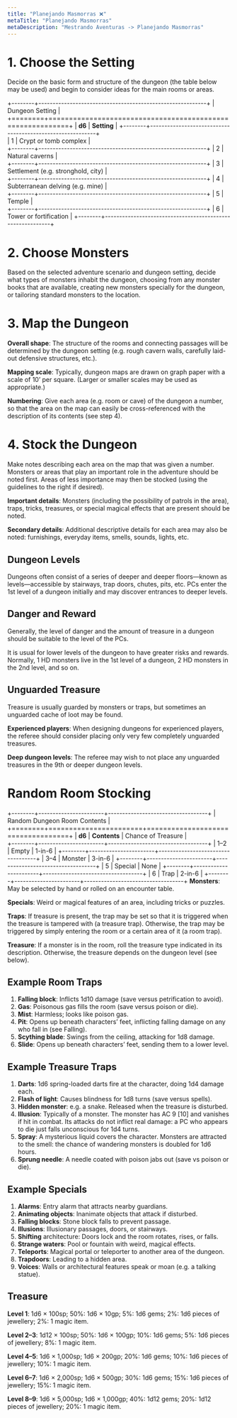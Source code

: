 ```yaml
---
title: "Planejando Masmorras ❌"
metaTitle: "Planejando Masmorras"
metaDescription: "Mestrando Aventuras -> Planejando Masmorras"
---
```


# 1. Choose the Setting
Decide on the basic form and structure of the dungeon (the table below may be used) and begin to consider ideas for the main rooms or areas.

+--------+-----------------------------------------------------------+
| Dungeon Setting                                                    |
+========+===========================================================+
| **d6** | **Setting**                                               |
+--------+-----------------------------------------------------------+               
| 1      | Crypt or tomb complex                                     |                        
+--------+-----------------------------------------------------------+
| 2      | Natural caverns                                           |                  
+--------+-----------------------------------------------------------+
| 3      | Settlement (e.g. stronghold, city)                        |                                     
+--------+-----------------------------------------------------------+
| 4      | Subterranean delving (e.g. mine)                          |                                   
+--------+-----------------------------------------------------------+
| 5      | Temple                                                    |         
+--------+-----------------------------------------------------------+
| 6      | Tower or fortification                                    |
+--------+-----------------------------------------------------------+

# 2. Choose Monsters

Based on the selected adventure scenario and dungeon setting, decide what types of monsters inhabit the dungeon, choosing from any monster books that are available, creating new monsters specially for the dungeon, or tailoring standard monsters to the location.

# 3. Map the Dungeon

**Overall shape**: The structure of the rooms and connecting passages will be determined by the dungeon setting (e.g. rough cavern walls, carefully laid-out defensive structures, etc.).

**Mapping scale**: Typically, dungeon maps are drawn on graph paper with a scale of 10’ per square. (Larger or smaller scales may be used as appropriate.)

**Numbering**: Give each area (e.g. room or cave) of the dungeon a number, so that the area on the map can easily be cross-referenced with the description of its contents (see step 4).

# 4. Stock the Dungeon

Make notes describing each area on the map that was given a number. Monsters or areas that play an important role in the adventure should be noted first. Areas of less importance may then be stocked (using the guidelines to the right if desired).

**Important details**: Monsters (including the possibility of patrols in the area), traps, tricks, treasures, or special magical effects that are present should be noted.

**Secondary details**: Additional descriptive details for each area may also be noted: furnishings, everyday items, smells, sounds, lights, etc.

## Dungeon Levels
Dungeons often consist of a series of deeper and deeper floors—known as levels—accessible by stairways, trap doors, chutes, pits, etc. PCs enter the 1st level of a dungeon initially and may discover entrances to deeper levels.

## Danger and Reward
Generally, the level of danger and the amount of treasure in a dungeon should be suitable to the level of the PCs.

It is usual for lower levels of the dungeon to have greater risks and rewards. Normally, 1 HD monsters live in the 1st level of a dungeon, 2 HD monsters in the 2nd level, and so on.

## Unguarded Treasure

Treasure is usually guarded by monsters or traps, but sometimes an unguarded cache of loot may be found.

**Experienced players**: When designing dungeons for experienced players, the referee should consider placing only very few completely unguarded treasures.

**Deep dungeon levels**: The referee may wish to not place any unguarded treasures in the 9th or deeper dungeon levels.

# Random Room Stocking

+--------+-----------------------+-----------------------------------+
| Random Dungeon Room Contents                                       |
+========+=======================+===================================+
| **d6** | **Contents**          | Chance of Treasure                |             
+--------+-----------------------+-----------------------------------+
| 1–2    | Empty                 | 1-in-6                            | 
+--------+-----------------------+-----------------------------------+
| 3–4    | Monster               | 3-in-6                            | 
+--------+-----------------------+-----------------------------------+
| 5      | Special               | None                              |
+--------+-----------------------+-----------------------------------+
| 6      | Trap                  | 2-in-6                            | 
+--------+-----------------------+-----------------------------------+
**Monsters**: May be selected by hand or rolled on an encounter table.

**Specials**: Weird or magical features of an area, including tricks or puzzles.

**Traps**: If treasure is present, the trap may be set so that it is triggered when the treasure is tampered with (a treasure trap). Otherwise, the trap may be triggered by simply entering the room or a certain area of it (a room trap).

**Treasure**: If a monster is in the room, roll the treasure type indicated in its description. Otherwise, the treasure depends on the dungeon level (see below).

## Example Room Traps

1. **Falling block**: Inflicts 1d10 damage (save versus petrification to avoid).
2. **Gas**: Poisonous gas fills the room (save versus poison or die).
3. **Mist**: Harmless; looks like poison gas.
4. **Pit**: Opens up beneath characters’ feet, inflicting falling damage on any who fall in (see Falling).
5. **Scything blade**: Swings from the ceiling, attacking for 1d8 damage.
6. **Slide**: Opens up beneath characters’ feet, sending them to a lower level.

## Example Treasure Traps

1. **Darts**: 1d6 spring-loaded darts fire at the character, doing 1d4 damage each.
2. **Flash of light**: Causes blindness for 1d8 turns (save versus spells).
3. **Hidden monster**: e.g. a snake. Released when the treasure is disturbed.
4. **Illusion**: Typically of a monster. The monster has AC 9 [10] and vanishes if hit in combat. Its attacks do not inflict real damage: a PC who appears to die just falls unconscious for 1d4 turns.
5. **Spray**: A mysterious liquid covers the character. Monsters are attracted to the smell: the chance of wandering monsters is doubled for 1d6 hours.
6. **Sprung needle**: A needle coated with poison jabs out (save vs poison or die).

## Example Specials

1. **Alarms**: Entry alarm that attracts nearby guardians.
2. **Animating objects**: Inanimate objects that attack if disturbed.
3. **Falling blocks**: Stone block falls to prevent passage.
4. **Illusions**: Illusionary passages, doors, or stairways.
5. **Shifting** architecture: Doors lock and the room rotates, rises, or falls.
6. **Strange waters**: Pool or fountain with weird, magical effects.
7. **Teleports**: Magical portal or teleporter to another area of the dungeon.
8. **Trapdoors**: Leading to a hidden area.
9. **Voices**: Walls or architectural features speak or moan (e.g. a talking statue).

## Treasure

**Level 1**: 1d6 × 100sp; 50%: 1d6 × 10gp; 5%: 1d6 gems; 2%: 1d6 pieces of jewellery; 2%: 1 magic item.

**Level 2–3**: 1d12 × 100sp; 50%: 1d6 × 100gp; 10%: 1d6 gems; 5%: 1d6 pieces of jewellery; 8%: 1 magic item.

**Level 4–5**: 1d6 × 1,000sp; 1d6 × 200gp; 20%: 1d6 gems; 10%: 1d6 pieces of jewellery; 10%: 1 magic item.

**Level 6–7**: 1d6 × 2,000sp; 1d6 × 500gp; 30%: 1d6 gems; 15%: 1d6 pieces of jewellery; 15%: 1 magic item.

**Level 8–9**: 1d6 × 5,000sp; 1d6 × 1,000gp; 40%: 1d12 gems; 20%: 1d12 pieces of jewellery; 20%: 1 magic item. 